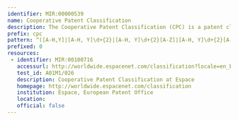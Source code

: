 ```yaml
---
identifier: MIR:00000539
name: Cooperative Patent Classification
description: The Cooperative Patent Classification (CPC) is a patent classification system, developed jointly by the European Patent Office (EPO) and the United States Patent and Trademark Office (USPTO). It is based on the previous European classification system (ECLA), which itself was a version of the International Patent Classification (IPC) system. The CPC patent classification system has been used by EPO and USPTO since 1st January, 2013.
prefix: cpc
pattern: ^([A-H,Y]|[A-H, Y]\d+{2}|[A-H, Y]\d+{2}[A-Z]|[A-H, Y]\d+{2}[A-Z]\d+{1,3}|[A-H, Y]\d+{2}[A-Z]\d+{1,3}(\/)?\d+{2,})$
prefixed: 0
resources:
 - identifier: MIR:00100716
   accessurl: http://worldwide.espacenet.com/classification?locale=en_EP#!/CPC=${id}
   test_id: A01M1/026
   description: Cooperative Patent Classification at Espace
   homepage: http://worldwide.espacenet.com/classification
   institution: Espace, European Patent Office
   location: 
   official: false
---
```

